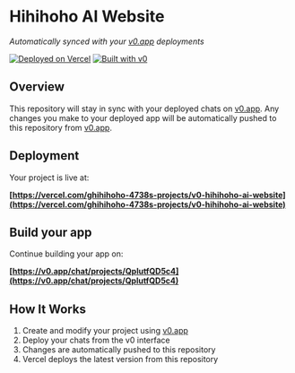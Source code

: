 # Hihihoho AI Website

*Automatically synced with your [v0.app](https://v0.app) deployments*

[![Deployed on Vercel](https://img.shields.io/badge/Deployed%20on-Vercel-black?style=for-the-badge&logo=vercel)](https://vercel.com/ghihihoho-4738s-projects/v0-hihihoho-ai-website)
[![Built with v0](https://img.shields.io/badge/Built%20with-v0.app-black?style=for-the-badge)](https://v0.app/chat/projects/QplutfQD5c4)

## Overview

This repository will stay in sync with your deployed chats on [v0.app](https://v0.app).
Any changes you make to your deployed app will be automatically pushed to this repository from [v0.app](https://v0.app).

## Deployment

Your project is live at:

**[https://vercel.com/ghihihoho-4738s-projects/v0-hihihoho-ai-website](https://vercel.com/ghihihoho-4738s-projects/v0-hihihoho-ai-website)**

## Build your app

Continue building your app on:

**[https://v0.app/chat/projects/QplutfQD5c4](https://v0.app/chat/projects/QplutfQD5c4)**

## How It Works

1. Create and modify your project using [v0.app](https://v0.app)
2. Deploy your chats from the v0 interface
3. Changes are automatically pushed to this repository
4. Vercel deploys the latest version from this repository

